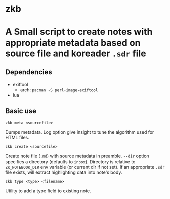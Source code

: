 # zkb

# A Small script to create notes with appropriate metadata based on source file and koreader `.sdr` file

## Dependencies

- exiftool
   - arch: `pacman -S perl-image-exiftool`
- lua

## Basic use

`zkb meta <sourcefile>`

Dumps metadata. Log option give insight to tune the algorithm used for HTML files.

`zkb create <sourcefile>`

Create note file (`.md`) with source metadata in preamble. `--dir` option specifies a directory (defaults to `inbox`). Directory is relative to `ZK_NOTEBOOK_DIR` env variable (or current dir if not set). If an appropriate `.sdr` file exists, will extract highlighting data into note's body.

`zkb type <type> <filename>`

Utility to add a type field to existing note.
